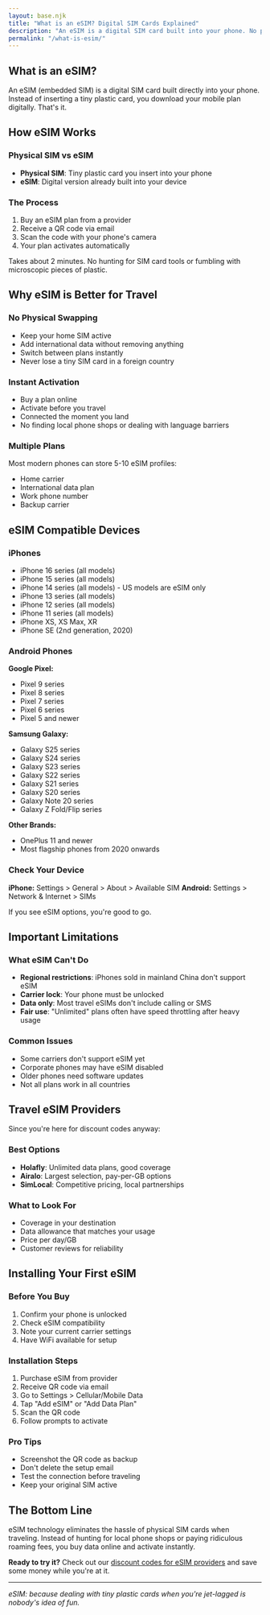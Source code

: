 ```yaml
---
layout: base.njk
title: "What is an eSIM? Digital SIM Cards Explained"
description: "An eSIM is a digital SIM card built into your phone. No physical card needed. Here's everything you need to know about eSIM technology."
permalink: "/what-is-esim/"
---
```


<div class="article-page">
<article class="article-content">

# What is an eSIM?

An eSIM (embedded SIM) is a digital SIM card built directly into your phone. Instead of inserting a tiny plastic card, you download your mobile plan digitally. That's it.

## How eSIM Works

### Physical SIM vs eSIM
- **Physical SIM**: Tiny plastic card you insert into your phone
- **eSIM**: Digital version already built into your device

### The Process
1. Buy an eSIM plan from a provider
2. Receive a QR code via email
3. Scan the code with your phone's camera
4. Your plan activates automatically

Takes about 2 minutes. No hunting for SIM card tools or fumbling with microscopic pieces of plastic.

## Why eSIM is Better for Travel

### No Physical Swapping
- Keep your home SIM active
- Add international data without removing anything
- Switch between plans instantly
- Never lose a tiny SIM card in a foreign country

### Instant Activation
- Buy a plan online
- Activate before you travel
- Connected the moment you land
- No finding local phone shops or dealing with language barriers

### Multiple Plans
Most modern phones can store 5-10 eSIM profiles:
- Home carrier
- International data plan
- Work phone number
- Backup carrier

## eSIM Compatible Devices

### iPhones
- iPhone 16 series (all models)
- iPhone 15 series (all models)
- iPhone 14 series (all models) - US models are eSIM only
- iPhone 13 series (all models)
- iPhone 12 series (all models)
- iPhone 11 series (all models)
- iPhone XS, XS Max, XR
- iPhone SE (2nd generation, 2020)

### Android Phones
**Google Pixel:**
- Pixel 9 series
- Pixel 8 series
- Pixel 7 series
- Pixel 6 series
- Pixel 5 and newer

**Samsung Galaxy:**
- Galaxy S25 series
- Galaxy S24 series
- Galaxy S23 series
- Galaxy S22 series
- Galaxy S21 series
- Galaxy S20 series
- Galaxy Note 20 series
- Galaxy Z Fold/Flip series

**Other Brands:**
- OnePlus 11 and newer
- Most flagship phones from 2020 onwards

### Check Your Device
**iPhone:** Settings > General > About > Available SIM
**Android:** Settings > Network & Internet > SIMs

If you see eSIM options, you're good to go.

## Important Limitations

### What eSIM Can't Do
- **Regional restrictions**: iPhones sold in mainland China don't support eSIM
- **Carrier lock**: Your phone must be unlocked
- **Data only**: Most travel eSIMs don't include calling or SMS
- **Fair use**: "Unlimited" plans often have speed throttling after heavy usage

### Common Issues
- Some carriers don't support eSIM yet
- Corporate phones may have eSIM disabled
- Older phones need software updates
- Not all plans work in all countries

## Travel eSIM Providers

Since you're here for discount codes anyway:

### Best Options
- **Holafly**: Unlimited data plans, good coverage
- **Airalo**: Largest selection, pay-per-GB options
- **SimLocal**: Competitive pricing, local partnerships

### What to Look For
- Coverage in your destination
- Data allowance that matches your usage
- Price per day/GB
- Customer reviews for reliability

## Installing Your First eSIM

### Before You Buy
1. Confirm your phone is unlocked
2. Check eSIM compatibility
3. Note your current carrier settings
4. Have WiFi available for setup

### Installation Steps
1. Purchase eSIM from provider
2. Receive QR code via email
3. Go to Settings > Cellular/Mobile Data
4. Tap "Add eSIM" or "Add Data Plan"
5. Scan the QR code
6. Follow prompts to activate

### Pro Tips
- Screenshot the QR code as backup
- Don't delete the setup email
- Test the connection before traveling
- Keep your original SIM active

## The Bottom Line

eSIM technology eliminates the hassle of physical SIM cards when traveling. Instead of hunting for local phone shops or paying ridiculous roaming fees, you buy data online and activate instantly.

**Ready to try it?** Check out our [discount codes for eSIM providers](/) and save some money while you're at it.

---

*eSIM: because dealing with tiny plastic cards when you're jet-lagged is nobody's idea of fun.*

</article>
</div>
